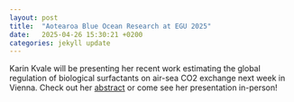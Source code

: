```yaml
---
layout: post
title:  "Aotearoa Blue Ocean Research at EGU 2025"
date:   2025-04-26 15:30:21 +0200
categories: jekyll update
---
```

Karin Kvale will be presenting her recent work estimating the global regulation of biological surfactants on air-sea CO2 exchange next week in Vienna. Check out her [abstract] or come see her presentation in-person!

[abstract]: https://meetingorganizer.copernicus.org/EGU25/EGU25-7269.html

